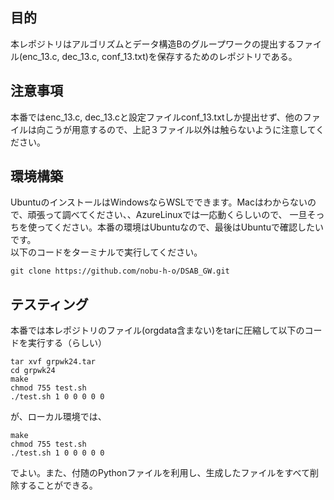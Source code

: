 ## 目的
本レポジトリはアルゴリズムとデータ構造Bのグループワークの提出するファイル(enc_13.c, dec_13.c, conf_13.txt)を保存するためのレポジトリである。  

## 注意事項
本番ではenc_13.c, dec_13.cと設定ファイルconf_13.txtしか提出せず、他のファイルは向こうが用意するので、上記３ファイル以外は触らないように注意してください。
## 環境構築
UbuntuのインストールはWindowsならWSLでできます。Macはわからないので、頑張って調べてください、、AzureLinuxでは一応動くらしいので、
一旦そっちを使ってください。本番の環境はUbuntuなので、最後はUbuntuで確認したいです。  
以下のコードをターミナルで実行してください。
```shell
git clone https://github.com/nobu-h-o/DSAB_GW.git
```

## テスティング
本番では本レポジトリのファイル(orgdata含まない)をtarに圧縮して以下のコードを実行する（らしい）
```shell
tar xvf grpwk24.tar
cd grpwk24
make
chmod 755 test.sh
./test.sh 1 0 0 0 0 0
```
が、ローカル環境では、
```shell
make
chmod 755 test.sh
./test.sh 1 0 0 0 0 0
```
でよい。また、付随のPythonファイルを利用し、生成したファイルをすべて削除することができる。
